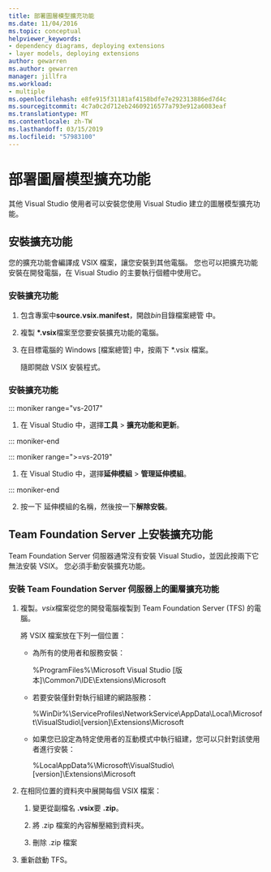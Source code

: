 ```yaml
---
title: 部署圖層模型擴充功能
ms.date: 11/04/2016
ms.topic: conceptual
helpviewer_keywords:
- dependency diagrams, deploying extensions
- layer models, deploying extensions
author: gewarren
ms.author: gewarren
manager: jillfra
ms.workload:
- multiple
ms.openlocfilehash: e8fe915f31181af4158bdfe7e292313886ed7d4c
ms.sourcegitcommit: 4c7a0c2d712eb24609216577a793e912a6083eaf
ms.translationtype: MT
ms.contentlocale: zh-TW
ms.lasthandoff: 03/15/2019
ms.locfileid: "57983100"
---
```

# <a name="deploy-a-layer-model-extension"></a>部署圖層模型擴充功能

其他 Visual Studio 使用者可以安裝您使用 Visual Studio 建立的圖層模型擴充功能。

## <a name="install-your-extension"></a>安裝擴充功能

您的擴充功能會編譯成 VSIX 檔案，讓您安裝到其他電腦。 您也可以把擴充功能安裝在開發電腦，在 Visual Studio 的主要執行個體中使用它。

### <a name="to-install-the-extension"></a>安裝擴充功能

1. 包含專案中**source.vsix.manifest**，開啟*bin*目錄檔案總管 中。

2. 複製 **\*.vsix**檔案至您要安裝擴充功能的電腦。

3. 在目標電腦的 Windows [檔案總管] 中，按兩下 *.vsix 檔案。

    隨即開啟 VSIX 安裝程式。

### <a name="to-uninstall-the-extension"></a>安裝擴充功能

::: moniker range="vs-2017"

1. 在 Visual Studio 中，選擇**工具** > **擴充功能和更新**。

::: moniker-end

::: moniker range=">=vs-2019"

1. 在 Visual Studio 中，選擇**延伸模組** > **管理延伸模組**。

::: moniker-end

2. 按一下 延伸模組的名稱，然後按一下**解除安裝**。

## <a name="install-an-extension-on-team-foundation-server"></a>Team Foundation Server 上安裝擴充功能

Team Foundation Server 伺服器通常沒有安裝 Visual Studio，並因此按兩下它無法安裝 VSIX。 您必須手動安裝擴充功能。

### <a name="to-install-your-layer-extension-on-a-team-foundation-server-server"></a>安裝 Team Foundation Server 伺服器上的圖層擴充功能

1.  複製。*vsix*檔案從您的開發電腦複製到 Team Foundation Server (TFS) 的電腦。

     將 VSIX 檔案放在下列一個位置：

    -   為所有的使用者和服務安裝：

         %ProgramFiles%\Microsoft Visual Studio [版本]\Common7\IDE\Extensions\Microsoft

    -   若要安裝僅針對執行組建的網路服務：

         %WinDir%\ServiceProfiles\NetworkService\AppData\Local\Microsoft\VisualStudio\\[version]\Extensions\Microsoft

    -   如果您已設定為特定使用者的互動模式中執行組建，您可以只針對該使用者進行安裝：

         %LocalAppData%\Microsoft\VisualStudio\\[version]\Extensions\Microsoft

2.  在相同位置的資料夾中展開每個 VSIX 檔案：

    1.  變更從副檔名 **.vsix**要 **.zip**。

    2.  將 .zip 檔案的內容解壓縮到資料夾。

    3.  刪除 .zip 檔案

3.  重新啟動 TFS。
